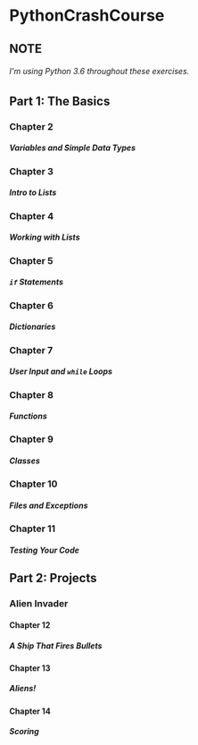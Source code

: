 # PythonCrashCourse 

## NOTE
###### I'm using Python 3.6 throughout these exercises.
## Part 1: The Basics
### Chapter 2
##### Variables and Simple Data Types
### Chapter 3
##### Intro to Lists
### Chapter 4
##### Working with Lists
### Chapter 5
##### ``if`` Statements
### Chapter 6
##### Dictionaries
### Chapter 7
##### User Input and ``while`` Loops
### Chapter 8
##### Functions
### Chapter 9
##### Classes
### Chapter 10
##### Files and Exceptions
### Chapter 11
##### Testing Your Code
## Part 2: Projects
### Alien Invader
#### Chapter 12
##### A Ship That Fires Bullets
#### Chapter 13
##### Aliens!
#### Chapter 14
##### Scoring